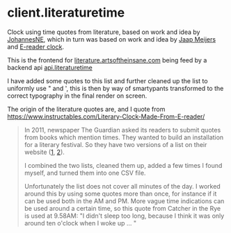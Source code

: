 # client.literaturetime

Clock using time quotes from literature, based on work and idea by [JohannesNE](https://github.com/JohannesNE/literature-clock), which in turn was based on work and idea by [Jaap Meijers](http://www.eerlijkemedia.nl/) and [E-reader clock](https://www.instructables.com/id/Literary-Clock-Made-From-E-reader/).

This is the frontend for [literature.artsoftheinsane.com](https://literature.artsoftheinsane.com) being feed by a backend api [api.literaturetime](https://github.com/blomma/api.literaturetime)

I have added some quotes to this list and further cleaned up the list to uniformly use " and ', this is then by way of smartypants transformed to the correct typography in the final render on screen.

The origin of the literature quotes are, and I quote from https://www.instructables.com/Literary-Clock-Made-From-E-reader/

> In 2011, newspaper The Guardian asked its readers to submit quotes from books which mention times. They wanted to build an installation for a literary festival. So they have two versions of a list on their website ([1](https://www.theguardian.com/books/table/2011/apr/21/literary-clock?CMP=twt_gu), [2](https://www.guardian.co.uk/books/booksblog/2011/apr/15/christian-marclay-the-clock-literature)).
>
> I combined the two lists, cleaned them up, added a few times I found myself, and turned them into one CSV file.
>
> Unfortunately the list does not cover all minutes of the day. I worked around this by using some quotes more than once, for instance if it can be used both in the AM and PM. More vague time indications can be used around a certain time, so this quote from Catcher in the Rye is used at 9.58AM: "I didn't sleep too long, because I think it was only around ten o'clock when I woke up ... "
